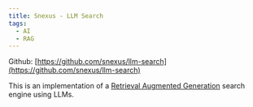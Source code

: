 ```yaml
---
title: Snexus - LLM Search
tags:
  - AI
  - RAG
---
```


Github: [https://github.com/snexus/llm-search](https://github.com/snexus/llm-search)

This is an implementation of a [Retrieval Augmented Generation](./rag.md) search engine using LLMs.